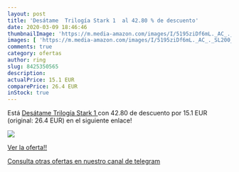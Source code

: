 ```yaml
---
layout: post
title: 'Desátame  Trilogía Stark 1  al 42.80 % de descuento'
date: 2020-03-09 18:46:46
thumbnailImage: 'https://m.media-amazon.com/images/I/5195ziDf6mL._AC_._SL200_.jpg'
images: [ 'https://m.media-amazon.com/images/I/5195ziDf6mL._AC_._SL200_.jpg' ]
comments: true
category: ofertas
author: ring
slug: 8425350565
description:
actualPrice: 15.1 EUR
comparePrice: 26.4 EUR
inStock: true
---
```


Está [Desátame  Trilogía Stark 1 ](https://www.amazon.com/dp/8425350565/?tag=redken08-20) con 42.80 de descuento por 15.1 EUR (original: 26.4 EUR) en el siguiente enlace!

[![](https://m.media-amazon.com/images/I/5195ziDf6mL._AC_._SL200_.jpg)](https://www.amazon.com/dp/8425350565/?tag=redken08-20)

[Ver la oferta!!](https://www.amazon.com/dp/8425350565/?tag=redken08-20)

[Consulta otras ofertas en nuestro canal de telegram](https://t.me/s/ofertas25)
